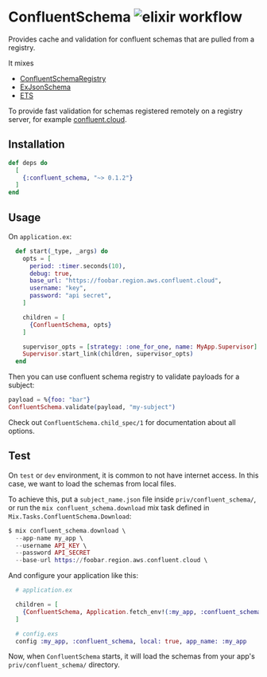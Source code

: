 # ConfluentSchema ![elixir workflow](https://github.com/loopsocial/confluent_schema/actions/workflows/elixir.yml/badge.svg)

Provides cache and validation for confluent schemas that are pulled from a registry.

It mixes 

* [ConfluentSchemaRegistry](https://github.com/cogini/confluent_schema_registry)
* [ExJsonSchema](https://github.com/jonasschmidt/ex_json_schema/)
* [ETS](https://www.erlang.org/doc/man/ets.html)

To provide fast validation for schemas registered remotely on a registry server, for example [confluent.cloud](confluent.cloud).

## Installation

```elixir
def deps do
  [
    {:confluent_schema, "~> 0.1.2"}
  ]
end
```

## Usage
On `application.ex`:

```elixir
  def start(_type, _args) do
    opts = [
      period: :timer.seconds(10),
      debug: true,
      base_url: "https://foobar.region.aws.confluent.cloud",
      username: "key",
      password: "api secret",
    ]

    children = [
      {ConfluentSchema, opts}
    ]

    supervisor_opts = [strategy: :one_for_one, name: MyApp.Supervisor]
    Supervisor.start_link(children, supervisor_opts)
  end
```

Then you can use confluent schema registry to validate payloads for a subject:

```elixir
payload = %{foo: "bar"}
ConfluentSchema.validate(payload, "my-subject")
```

Check out `ConfluentSchema.child_spec/1` for documentation about all options.

## Test
On `test` or `dev` environment, it is common to not have internet access. In this case,
we want to load the schemas from local files.

To achieve this, put a `subject_name.json` file inside `priv/confluent_schema/`, or run
the `mix confluent_schema.download` mix task defined in `Mix.Tasks.ConfluentSchema.Download`:

```elixir
$ mix confluent_schema.download \
  --app-name my_app \
  --username API_KEY \
  --password API_SECRET
  --base-url https://foobar.region.aws.confluent.cloud \
```

And configure your application like this:

```elixir
  # application.ex

  children = [
    {ConfluentSchema, Application.fetch_env!(:my_app, :confluent_schema)}
  ]

  # config.exs
  config :my_app, :confluent_schema, local: true, app_name: :my_app
```

Now, when `ConfluentSchema` starts, it will load the schemas from your app's `priv/confluent_schema/`
directory.

